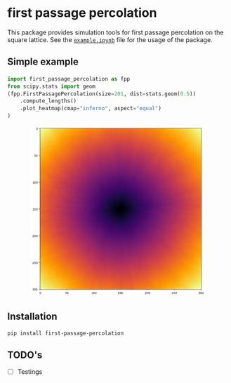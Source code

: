 # first passage percolation

This package provides simulation tools for first passage percolation on the square lattice. See the [`example.ipynb`](example.ipynb) file for the usage of the package.

## Simple example

```python
import first_passage_percolation as fpp
from scipy.stats import geom
(fpp.FirstPassagePercolation(size=201, dist=stats.geom(0.5))
    .compute_lengths()
    .plot_heatmap(cmap="inferno", aspect="equal")
)
```

<p align="center">
<img src="doc/assets/heatmap_geom_0_5.png" alt="drawing" width="400"/>
</p>

## Installation

```console
pip install first-passage-percolation
```

## TODO's

- [ ] Testings
